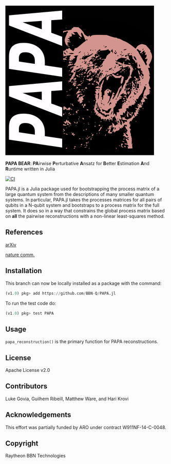 ![PAPA](docs/images/PAPA_BEAR_small.png)

**PAPA BEAR**: **PA**irwise **P**erturbative **A**nsatz for **B**etter **E**stimation **A**nd **R**untime written in Julia

[![CI](https://github.com/BBN-Q/PAPA.jl/actions/workflows/CI.yml/badge.svg?branch=master)](https://github.com/BBN-Q/PAPA.jl/actions/workflows/CI.yml)

PAPA.jl is a Julia package used for bootstrapping the process matrix of a large quantum system from the descriptions of many smaller quantum systems.  In particular, PAPA.jl takes the processes matrices for all pairs of qubits in a N-qubit system and bootstraps to a process matrix for the full system. It does so in a way that constrains the global process matrix based on __all__ the pairwise reconstructions with a non-linear least-squares method.

## References
[arXiv](https://arxiv.org/abs/1902.10821)

[nature comm.](https://www.nature.com/articles/s41467-020-14873-1)

## Installation
This branch can now be locally installed as a package with the command:
```julia
(v1.0) pkg> add https://github.com/BBN-Q/PAPA.jl
```

To run the test code do:
```julia
(v1.0) pkg> test PAPA
```

## Usage
`papa_reconstruction()` is the primary function for PAPA reconstructions.

## License
Apache License v2.0

## Contributors
Luke Govia, Guilhem Ribeill, Matthew Ware, and Hari Krovi

## Acknowledgements
This effort was partially funded by ARO under contract W911NF-14-C-0048.

## Copyright
Raytheon BBN Technologies
